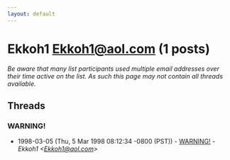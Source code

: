 ```yaml
---
layout: default
---
```


# Ekkoh1 <Ekkoh1@aol.com> (1 posts)

_Be aware that many list participants used multiple email addresses over their time active on the list. As such this page may not contain all threads available._

## Threads

### WARNING!
+ 1998-03-05 (Thu, 5 Mar 1998 08:12:34 -0800 (PST)) - [WARNING!](/archive/1998/03/d5ce8de545a098dc09d9237e06f4635e811bc3bfcce086fce6365b0e8983212a) - _Ekkoh1 \<Ekkoh1@aol.com\>_

